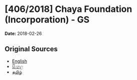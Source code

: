 # [406/2018] Chaya Foundation (Incorporation) - GS

**Date:** 2018-02-26

## Original Sources

- [English](https://documents.gov.lk/view/bills/2018/2/406-2018_E.pdf)
- [සිංහල](https://documents.gov.lk/view/bills/2018/2/406-2018_S.pdf)
- [தமிழ்](https://documents.gov.lk/view/bills/2018/2/406-2018_T.pdf)
